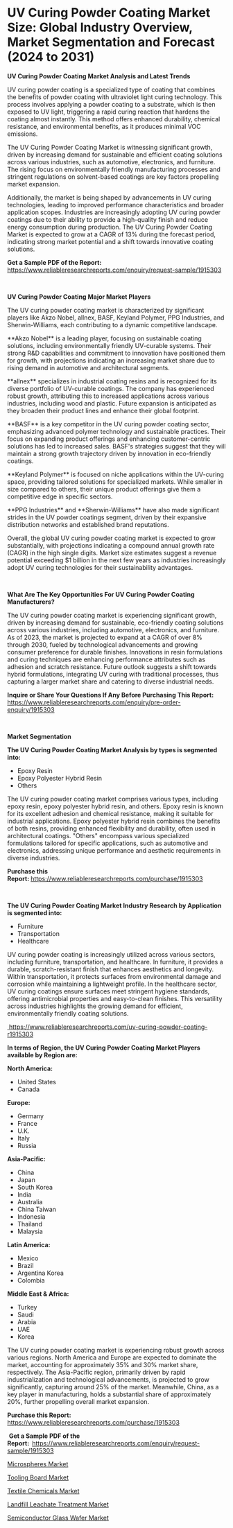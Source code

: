 <p><h1>UV Curing Powder Coating Market Size: Global Industry Overview, Market Segmentation and Forecast (2024 to 2031)</h1></p><p><strong>UV Curing Powder Coating Market Analysis and Latest Trends</strong></p>
<p><p>UV curing powder coating is a specialized type of coating that combines the benefits of powder coating with ultraviolet light curing technology. This process involves applying a powder coating to a substrate, which is then exposed to UV light, triggering a rapid curing reaction that hardens the coating almost instantly. This method offers enhanced durability, chemical resistance, and environmental benefits, as it produces minimal VOC emissions.</p><p>The UV Curing Powder Coating Market is witnessing significant growth, driven by increasing demand for sustainable and efficient coating solutions across various industries, such as automotive, electronics, and furniture. The rising focus on environmentally friendly manufacturing processes and stringent regulations on solvent-based coatings are key factors propelling market expansion. </p><p>Additionally, the market is being shaped by advancements in UV curing technologies, leading to improved performance characteristics and broader application scopes. Industries are increasingly adopting UV curing powder coatings due to their ability to provide a high-quality finish and reduce energy consumption during production. The UV Curing Powder Coating Market is expected to grow at a CAGR of 13% during the forecast period, indicating strong market potential and a shift towards innovative coating solutions.</p></p>
<p><strong>Get a Sample PDF of the Report:&nbsp;</strong> <a href="https://www.reliableresearchreports.com/enquiry/request-sample/1915303?utm_campaign=11&utm_medium=2&utm_source=Github&utm_content=ia&utm_term=13112024&utm_id=uv-curing-powder-coating">https://www.reliableresearchreports.com/enquiry/request-sample/1915303</a></p>
<p>&nbsp;</p>
<p><strong>UV Curing Powder Coating Major Market Players</strong></p>
<p><p>The UV curing powder coating market is characterized by significant players like Akzo Nobel, allnex, BASF, Keyland Polymer, PPG Industries, and Sherwin-Williams, each contributing to a dynamic competitive landscape. </p><p>**Akzo Nobel** is a leading player, focusing on sustainable coating solutions, including environmentally friendly UV-curable systems. Their strong R&D capabilities and commitment to innovation have positioned them for growth, with projections indicating an increasing market share due to rising demand in automotive and architectural segments.</p><p>**allnex** specializes in industrial coating resins and is recognized for its diverse portfolio of UV-curable coatings. The company has experienced robust growth, attributing this to increased applications across various industries, including wood and plastic. Future expansion is anticipated as they broaden their product lines and enhance their global footprint.</p><p>**BASF** is a key competitor in the UV curing powder coating sector, emphasizing advanced polymer technology and sustainable practices. Their focus on expanding product offerings and enhancing customer-centric solutions has led to increased sales. BASF's strategies suggest that they will maintain a strong growth trajectory driven by innovation in eco-friendly coatings.</p><p>**Keyland Polymer** is focused on niche applications within the UV-curing space, providing tailored solutions for specialized markets. While smaller in size compared to others, their unique product offerings give them a competitive edge in specific sectors.</p><p>**PPG Industries** and **Sherwin-Williams** have also made significant strides in the UV powder coatings segment, driven by their expansive distribution networks and established brand reputations. </p><p>Overall, the global UV curing powder coating market is expected to grow substantially, with projections indicating a compound annual growth rate (CAGR) in the high single digits. Market size estimates suggest a revenue potential exceeding $1 billion in the next few years as industries increasingly adopt UV curing technologies for their sustainability advantages.</p></p>
<p>&nbsp;</p>
<p><strong>What Are The Key Opportunities For UV Curing Powder Coating Manufacturers?</strong></p>
<p><p>The UV curing powder coating market is experiencing significant growth, driven by increasing demand for sustainable, eco-friendly coating solutions across various industries, including automotive, electronics, and furniture. As of 2023, the market is projected to expand at a CAGR of over 8% through 2030, fueled by technological advancements and growing consumer preference for durable finishes. Innovations in resin formulations and curing techniques are enhancing performance attributes such as adhesion and scratch resistance. Future outlook suggests a shift towards hybrid formulations, integrating UV curing with traditional processes, thus capturing a larger market share and catering to diverse industrial needs.</p></p>
<p><strong>Inquire or Share Your Questions If Any Before Purchasing This Report:</strong> <a href="https://www.reliableresearchreports.com/enquiry/pre-order-enquiry/1915303?utm_campaign=11&utm_medium=2&utm_source=Github&utm_content=ia&utm_term=13112024&utm_id=uv-curing-powder-coating">https://www.reliableresearchreports.com/enquiry/pre-order-enquiry/1915303</a></p>
<p>&nbsp;</p>
<p><strong>Market Segmentation</strong></p>
<p><strong>The UV Curing Powder Coating Market Analysis by types is segmented into:</strong></p>
<p><ul><li>Epoxy Resin</li><li>Epoxy Polyester Hybrid Resin</li><li>Others</li></ul></p>
<p><p>The UV curing powder coating market comprises various types, including epoxy resin, epoxy polyester hybrid resin, and others. Epoxy resin is known for its excellent adhesion and chemical resistance, making it suitable for industrial applications. Epoxy polyester hybrid resin combines the benefits of both resins, providing enhanced flexibility and durability, often used in architectural coatings. "Others" encompass various specialized formulations tailored for specific applications, such as automotive and electronics, addressing unique performance and aesthetic requirements in diverse industries.</p></p>
<p><strong>Purchase this Report:&nbsp;</strong><a href="https://www.reliableresearchreports.com/purchase/1915303?utm_campaign=11&utm_medium=2&utm_source=Github&utm_content=ia&utm_term=13112024&utm_id=uv-curing-powder-coating">https://www.reliableresearchreports.com/purchase/1915303</a></p>
<p>&nbsp;</p>
<p><strong>The UV Curing Powder Coating Market Industry Research by Application is segmented into:</strong></p>
<p><ul><li>Furniture</li><li>Transportation</li><li>Healthcare</li></ul></p>
<p><p>UV curing powder coating is increasingly utilized across various sectors, including furniture, transportation, and healthcare. In furniture, it provides a durable, scratch-resistant finish that enhances aesthetics and longevity. Within transportation, it protects surfaces from environmental damage and corrosion while maintaining a lightweight profile. In the healthcare sector, UV curing coatings ensure surfaces meet stringent hygiene standards, offering antimicrobial properties and easy-to-clean finishes. This versatility across industries highlights the growing demand for efficient, environmentally friendly coating solutions.</p></p>
<p><a href="https://www.reliableresearchreports.com/uv-curing-powder-coating-r1915303?utm_campaign=11&utm_medium=2&utm_source=Github&utm_content=ia&utm_term=13112024&utm_id=uv-curing-powder-coating">&nbsp;https://www.reliableresearchreports.com/uv-curing-powder-coating-r1915303</a></p>
<p><strong>In terms of Region, the UV Curing Powder Coating Market Players available by Region are:</strong></p>
<p>
    <p> <strong> North America: </strong>
        <ul>
            <li>United States</li>
            <li>Canada</li>
        </ul>
        </p> 
    <p> <strong> Europe: </strong>
        <ul>
            <li>Germany</li>
            <li>France</li>
            <li>U.K.</li>
            <li>Italy</li>
            <li>Russia</li>
        </ul>
        </p> 
    <p> <strong> Asia-Pacific: </strong>
        <ul>
            <li>China</li>
            <li>Japan</li>
            <li>South Korea</li>
            <li>India</li>
            <li>Australia</li>
            <li>China Taiwan</li>
            <li>Indonesia</li>
            <li>Thailand</li>
            <li>Malaysia</li>
        </ul>
        </p> 
    <p> <strong> Latin America: </strong>
        <ul>
            <li>Mexico</li>
            <li>Brazil</li>
            <li>Argentina Korea</li>
            <li>Colombia</li>
        </ul>
        </p> 
    <p> <strong> Middle East & Africa: </strong>
        <ul>
            <li>Turkey</li>
            <li>Saudi</li>
            <li>Arabia</li>
            <li>UAE</li>
            <li>Korea</li>
        </ul>
    </p>
    </p>
<p><p>The UV curing powder coating market is experiencing robust growth across various regions. North America and Europe are expected to dominate the market, accounting for approximately 35% and 30% market share, respectively. The Asia-Pacific region, primarily driven by rapid industrialization and technological advancements, is projected to grow significantly, capturing around 25% of the market. Meanwhile, China, as a key player in manufacturing, holds a substantial share of approximately 20%, further propelling overall market expansion.</p></p>
<p><strong>Purchase this Report: </strong><a href="https://www.reliableresearchreports.com/purchase/1915303?utm_campaign=11&utm_medium=2&utm_source=Github&utm_content=ia&utm_term=13112024&utm_id=uv-curing-powder-coating">https://www.reliableresearchreports.com/purchase/1915303</a></p>
<p>&nbsp;<strong>Get a Sample PDF of the Report:&nbsp;&nbsp;</strong><a href="https://www.reliableresearchreports.com/enquiry/request-sample/1915303?utm_campaign=11&utm_medium=2&utm_source=Github&utm_content=ia&utm_term=13112024&utm_id=uv-curing-powder-coating">https://www.reliableresearchreports.com/enquiry/request-sample/1915303</a></p>
<p><strong></strong></p>
<p><p><a href="https://www.linkedin.com/pulse/disruption-innovation-microspheres-industry-market-analysis-e7irc?utm_campaign=11&utm_medium=2&utm_source=Github&utm_content=ia&utm_term=13112024&utm_id=uv-curing-powder-coating">Microspheres Market</a></p><p><a href="https://github.com/ChiragRp1/Market-Research-Report-List-6/blob/main/tooling-board-market.md?utm_campaign=11&utm_medium=2&utm_source=Github&utm_content=ia&utm_term=13112024&utm_id=uv-curing-powder-coating">Tooling Board Market</a></p><p><a href="https://www.linkedin.com/pulse/global-textile-chemicals-market-pulse-trends-growth-analysis-gqerc?utm_campaign=11&utm_medium=2&utm_source=Github&utm_content=ia&utm_term=13112024&utm_id=uv-curing-powder-coating">Textile Chemicals Market</a></p><p><a href="https://issuu.com/reportprime-2/docs/landfill-leachate-treatment-market-_e79e84c14b2d10?utm_campaign=11&utm_medium=2&utm_source=Github&utm_content=ia&utm_term=13112024&utm_id=uv-curing-powder-coating">Landfill Leachate Treatment Market</a></p><p><a href="https://github.com/KamrulHadi87/Market-Research-Report-List-1/blob/main/semiconductor-glass-wafer-market.md?utm_campaign=11&utm_medium=2&utm_source=Github&utm_content=ia&utm_term=13112024&utm_id=uv-curing-powder-coating">Semiconductor Glass Wafer Market</a></p></p>